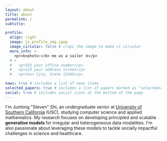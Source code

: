```yaml
---
layout: about
title: about
permalink: /
subtitle:

profile:
  align: right
  image: js_profile_img.jpeg
  image_circular: false # crops the image to make it circular
  more_info: >
    <p><b>photo:</b> me as a sailer ⛵️</p>
  # >
  #   <p>555 your office number</p>
  #   <p>123 your address street</p>
  #   <p>Your City, State 12345</p>

news: true # includes a list of news items
selected_papers: true # includes a list of papers marked as "selected={true}"
social: true # includes social icons at the bottom of the page
---
```


I'm Juntong "Steven" Shi, an undergraduate senior at [University of Southern California](https://www.usc.edu/) (USC), studying computer science and applied mathematics. My research focuses on developing principled and scalable **generative models** for irregular and heterogeneous data modalities. I'm also passionate about leveraging these models to tackle socially impactful challenges in science and healthcare.
